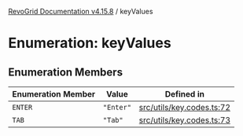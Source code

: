 [RevoGrid Documentation v4.15.8](README.md) / keyValues

# Enumeration: keyValues

## Enumeration Members

| Enumeration Member | Value | Defined in |
| ------ | ------ | ------ |
| `ENTER` | `"Enter"` | [src/utils/key.codes.ts:72](https://github.com/revolist/revogrid/blob/2ac43d2713c9d394ff33675f959c6432bf5aa023/src/utils/key.codes.ts#L72) |
| `TAB` | `"Tab"` | [src/utils/key.codes.ts:73](https://github.com/revolist/revogrid/blob/2ac43d2713c9d394ff33675f959c6432bf5aa023/src/utils/key.codes.ts#L73) |
